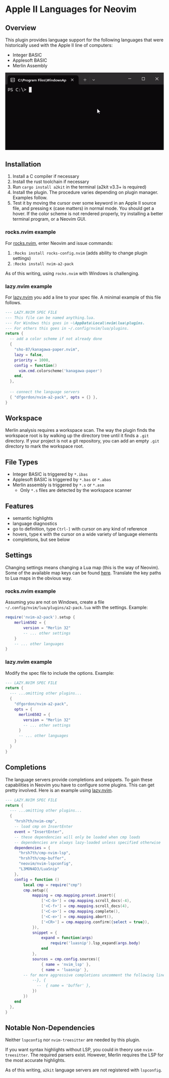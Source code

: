 # Apple II Languages for Neovim

## Overview

This plugin provides language support for the following languages that were historically used with the Apple II line of computers:

* Integer BASIC
* Applesoft BASIC
* Merlin Assembly

<img src="nvim-a2-pack-demo.gif" alt="session capture"/>

## Installation

1. Install a C compiler if necessary
2. Install the rust toolchain if necessary
3. Run `cargo install a2kit` in the terminal (a2kit v3.3+ is required)
4. Install the plugin.  The procedure varies depending on plugin manager.  Examples follow.
5. Test it by moving the cursor over some keyword in an Apple II source file, and pressing `K` (case matters) in normal mode.  You should get a hover.  If the color scheme is not rendered properly, try installing a better terminal program, or a Neovim GUI.

### rocks.nvim example

For [rocks.nvim](https://github.com/nvim-neorocks/rocks.nvim), enter Neovim and issue commands:

1. `:Rocks install rocks-config.nvim` (adds ability to change plugin settings)
2. `:Rocks install nvim-a2-pack`

As of this writing, using `rocks.nvim` with Windows is challenging.

### lazy.nvim example

For [lazy.nvim](https://github.com/folke/lazy.nvim) you add a line to your spec file.  A minimal example of this file follows.

```lua
--- LAZY.NVIM SPEC FILE
--- This file can be named anything.lua.
--- For Windows this goes in ~\AppData\Local\nvim\lua\plugins.
--- For others this goes in ~/.config/nvim/lua/plugins.
return {
  -- add a color scheme if not already done
  {
    "sho-87/kanagawa-paper.nvim",
    lazy = false,
    priority = 1000,
    config = function()
      vim.cmd.colorscheme('kanagawa-paper')
    end,
  },

  -- connect the language servers
  { "dfgordon/nvim-a2-pack", opts = {} },
}
```

## Workspace

Merlin analysis requires a workspace scan.  The way the plugin finds the workspace root is by walking up the directory tree until it finds a `.git` directory.  If your project is not a git repository, you can add an empty `.git` directory to mark the workspace root.

## File Types

* Integer BASIC is triggered by `*.ibas`
* Applesoft BASIC is triggered by `*.bas` or `*.abas`
* Merlin assembly is triggered by `*.s` or `*.asm`
  - Only `*.s` files are detected by the workspace scanner

## Features

* semantic highlights
* language diagnostics
* go to definition, type `Ctrl-]` with cursor on any kind of reference
* hovers, type  `K` with the cursor on a wide variety of language elements
* completions, but see below

## Settings

Changing settings means changing a Lua map (this is the way of Neovim).  Some of the available map keys can be found [here](https://github.com/dfgordon/a2kit/wiki/Languages#configuration-options). Translate the key paths to Lua maps in the obvious way.

### rocks.nvim example

Assuming you are not on Windows, create a file `~/.config/nvim/lua/plugins/a2-pack.lua` with the settings.  Example:

```lua
require('nvim-a2-pack').setup {
    merlin6502 = {
        version = "Merlin 32"
        -- ... other settings
    }
    -- ... other languages
}
```

### lazy.nvim example

Modify the spec file to include the options.  Example:

```lua
--- LAZY.NVIM SPEC FILE
return {
  --- ...omitting other plugins...
  {
    "dfgordon/nvim-a2-pack",
    opts = {
      merlin6502 = {
        version = "Merlin 32"
        -- ... other settings
      }
      -- ... other languages
    }
  }
}
```

## Completions

The language servers provide completions and snippets.  To gain these capabilities in Neovim you have to configure some plugins.  This can get pretty involved.  Here is an example using [lazy.nvim](https://github.com/folke/lazy.nvim).

```lua
--- LAZY.NVIM SPEC FILE
return {
  --- ...omitting other plugins...
  {
    "hrsh7th/nvim-cmp",
    -- load cmp on InsertEnter
    event = "InsertEnter",
    -- these dependencies will only be loaded when cmp loads
    -- dependencies are always lazy-loaded unless specified otherwise
    dependencies = {
      "hrsh7th/cmp-nvim-lsp",
      "hrsh7th/cmp-buffer",
      "neovim/nvim-lspconfig",
      "L3MON4D3/LuaSnip"
    },
    config = function ()
	    local cmp = require("cmp")
	    cmp.setup({
		    mapping = cmp.mapping.preset.insert({
			    ['<C-b>'] = cmp.mapping.scroll_docs(-4),
			    ['<C-f>'] = cmp.mapping.scroll_docs(4),
			    ['<C-o>'] = cmp.mapping.complete(),
			    ['<C-e>'] = cmp.mapping.abort(),
			    ['<CR>'] = cmp.mapping.confirm({select = true}),
		    }),
		    snippet = {
			    expand = function(args)
				    require('luasnip').lsp_expand(args.body)
			    end
		    },
		    sources = cmp.config.sources({
			    { name = 'nvim_lsp' },
			    { name = 'luasnip' },
        -- for more aggressive completions uncomment the following lines
		    --}, {
			  --  { name = 'buffer' },
		    })
	    })
    end
  },
}
```

## Notable Non-Dependencies

Neither `lspconfig` nor `nvim-treesitter` are needed by this plugin.

If you want syntax highlights without LSP, you could in theory use `nvim-treesitter`.  The required parsers exist.  However, Merlin requires the LSP for the most accurate highlights.

As of this writing, `a2kit` language servers are not registered with `lspconfig`.

